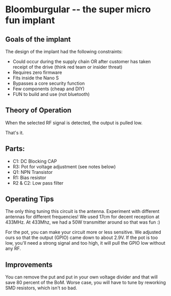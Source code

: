 # Bloomburgular -- the super micro fun implant


## Goals of the implant

The design of the implant had the following constraints:

- Could occur during the supply chain OR after customer has taken
  receipt of the drive (think red team or insider threat)
- Requires zero firmware
- Fits inside the Nano S
- Bypasses a core security function
- Few components (cheap and DIY)
- FUN to build and use (not bluetooth)

## Theory of Operation

When the selected RF signal is detected, the output is pulled low.

That's it.

## Parts:

- C1: DC Blocking CAP
- R3: Pot for voltage adjustment (see notes below)
- Q1: NPN Transistor
- R1: Bias resistor
- R2 & C2: Low pass filter

## Operating Tips

The only thing tuning this circuit is the antenna. Experiment with
different antennas for different frequencies! We used 17cm for decent
reception at 433MHz. At 433Mhz, we had a 50W transmitter around so
that was fun :)

For the pot, you can make your circuit more or less sensitive. We
adjusted ours so that the output (GPIO) came down to about 2.9V. If
the pot is too low, you'll need a strong signal and too high, it will
pull the GPIO low without any RF.

## Improvements

You can remove the put and put in your own voltage divider and that
will save 80 percent of the BoM. Worse case, you will have to tune by
reworking SMD resistors, which isn't so bad.
